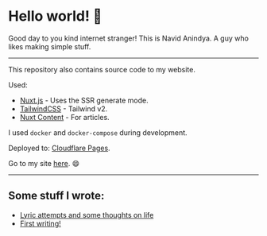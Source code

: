 # Hello world! :wave:

Good day to you kind internet stranger! This is Navid Anindya. A guy who likes making simple stuff.

---

This repository also contains source code to my website.

Used:
* [Nuxt.js](https://nuxtjs.org) - Uses the SSR generate mode.
* [TailwindCSS](https://tailwindcss.nuxtjs.org) - Tailwind v2.
* [Nuxt Content](https://content.nuxtjs.org/) - For articles.

I used `docker` and `docker-compose` during development.

Deployed to: [Cloudflare Pages](https://pages.cloudflare.com/).

Go to my site [here](https://navidanindya.info). :smile:

---

## Some stuff I wrote:

<!-- BLOG-POST-LIST:START -->
- [Lyric attempts and some thoughts on life](https://navidanindya.info/writing/lyric-attempts)
- [First writing!](https://navidanindya.info/writing/first-writing)
<!-- BLOG-POST-LIST:END -->